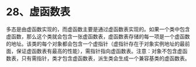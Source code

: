 # 28、虚函数表

​     多态是由虚函数实现的，而虚函数主要是通过虚函数表实现的。如果一个类中包含虚函数，那么这个类就会包含一张虚函数表，虚函数表存储的每一项是一个虚函数的地址。该类的每个对象都会包含一个虚指针（虚指针存在于对象实例地址的最前面，保证虚函数表有最高的性能），需指针指向虚函数表。注意：对象不包含虚函数表，只有需指针，类才包含虚函数表，派生类会生成一个兼容基类的虚函数表。